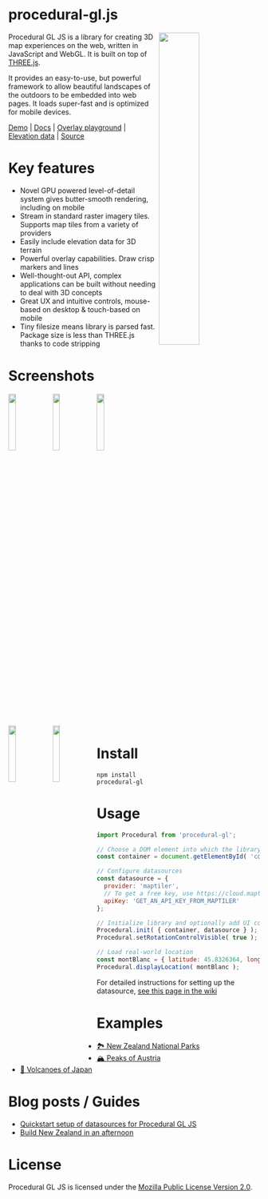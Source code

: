 procedural-gl.js
================

<img src="https://raw.githubusercontent.com/felixpalmer/procedural-gl-js/main/screenshots/title.jpg" width="40%" align="right" />

Procedural GL JS is a library for creating 3D map experiences on the web, written in JavaScript and WebGL. It is built on top of [THREE.js](https://github.com/mrdoob/three.js).

It provides an easy-to-use, but powerful framework to allow beautiful landscapes of the outdoors to be embedded into web pages. It loads super-fast and is optimized for mobile devices.

[Demo](https://www.procedural.eu/map/) | [Docs](https://www.procedural.eu/) | [Overlay playground](https://www.procedural.eu/overlays.html) | [Elevation data](https://www.nasadem.xyz) | [Source](https://github.com/felixpalmer/procedural-gl-js)

Key features
============

- Novel GPU powered level-of-detail system gives butter-smooth rendering, including on mobile
- Stream in standard raster imagery tiles. Supports map tiles from a variety of providers
- Easily include elevation data for 3D terrain
- Powerful overlay capabilities. Draw crisp markers and lines
- Well-thought-out API, complex applications can be built without needing to deal with 3D concepts
- Great UX and intuitive controls, mouse-based on desktop & touch-based on mobile
- Tiny filesize means library is parsed fast. Package size is less than THREE.js thanks to code stripping

Screenshots
===========
<p>
<img src="https://raw.githubusercontent.com/felixpalmer/procedural-gl-js/main/screenshots/1.jpg" width="17%" >
<img src="https://raw.githubusercontent.com/felixpalmer/procedural-gl-js/main/screenshots/2.jpg" width="17%" align="left" />
<img src="https://raw.githubusercontent.com/felixpalmer/procedural-gl-js/main/screenshots/3.jpg" width="17%" align="left" />
<img src="https://raw.githubusercontent.com/felixpalmer/procedural-gl-js/main/screenshots/4.jpg" width="17%" align="left" />
<img src="https://raw.githubusercontent.com/felixpalmer/procedural-gl-js/main/screenshots/5.jpg" width="17%" align="left" />
</p>

Install
=======

    npm install procedural-gl

Usage
=====

```javascript
import Procedural from 'procedural-gl';

// Choose a DOM element into which the library should render
const container = document.getElementById( 'container' );

// Configure datasources
const datasource = {
  provider: 'maptiler',
  // To get a free key, use https://cloud.maptiler.com/account/?ref=procedural
  apiKey: 'GET_AN_API_KEY_FROM_MAPTILER'
};

// Initialize library and optionally add UI controls
Procedural.init( { container, datasource } );
Procedural.setRotationControlVisible( true );

// Load real-world location
const montBlanc = { latitude: 45.8326364, longitude: 6.8564201 };
Procedural.displayLocation( montBlanc );
```

For detailed instructions for setting up the datasource, [see this page in the wiki](https://github.com/felixpalmer/procedural-gl-js/wiki/Data-sources)

Examples
========

- [🏞️ New Zealand National Parks](https://github.com/felixpalmer/new-zealand-3d/)
- [🏔️ Peaks of Austria](https://github.com/felixpalmer/peaks-of-austria/)
- [🌋 Volcanoes of Japan](https://github.com/felixpalmer/volcanoes-of-japan)

Blog posts / Guides
===================

- [Quickstart setup of datasources for Procedural GL JS](https://github.com/felixpalmer/procedural-gl-js/wiki/Data-sources)
- [Build New Zealand in an afternoon](https://www.pheelicks.com/posts/build-new-zealand-in-an-afternoon/)


License
=======

Procedural GL JS is licensed under the [Mozilla Public License Version 2.0](https://www.mozilla.org/en-US/MPL/2.0/).
